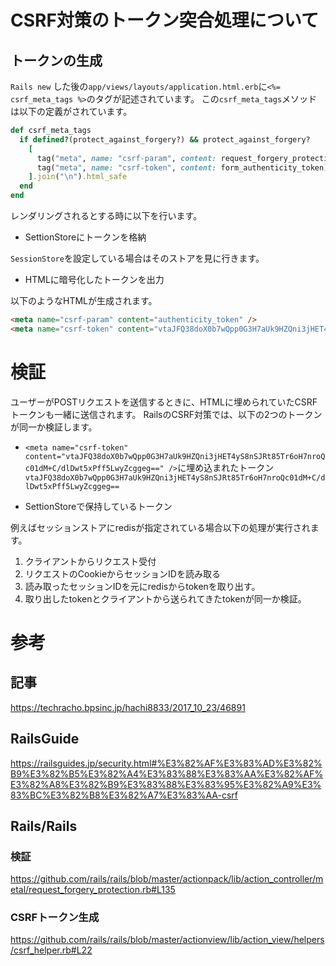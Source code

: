 # CSRF対策のトークン突合処理について

## トークンの生成

`Rails new` した後の`app/views/layouts/application.html.erb`に`<%= csrf_meta_tags %>`のタグが記述されています。
この`csrf_meta_tags`メソッドは以下の定義がされています。

```ruby
def csrf_meta_tags
  if defined?(protect_against_forgery?) && protect_against_forgery?
    [
      tag("meta", name: "csrf-param", content: request_forgery_protection_token),
      tag("meta", name: "csrf-token", content: form_authenticity_token)
    ].join("\n").html_safe
  end
end
```

レンダリングされるとする時に以下を行います。

* SettionStoreにトークンを格納

`SessionStore`を設定している場合はそのストアを見に行きます。

* HTMLに暗号化したトークンを出力

以下のようなHTMLが生成されます。

```html
<meta name="csrf-param" content="authenticity_token" />
<meta name="csrf-token" content="vtaJFQ38doX0b7wQpp0G3H7aUk9HZQni3jHET4yS8nSJRt85Tr6oH7nroQc01dM+C/dlDwt5xPff5LwyZcggeg==" />
```

# 検証

ユーザーがPOSTリクエストを送信するときに、HTMLに埋められていたCSRFトークンも一緒に送信されます。
RailsのCSRF対策では、以下の2つのトークンが同一か検証します。

* `<meta name="csrf-token" content="vtaJFQ38doX0b7wQpp0G3H7aUk9HZQni3jHET4yS8nSJRt85Tr6oH7nroQc01dM+C/dlDwt5xPff5LwyZcggeg==" />`に埋め込まれたトークン`vtaJFQ38doX0b7wQpp0G3H7aUk9HZQni3jHET4yS8nSJRt85Tr6oH7nroQc01dM+C/dlDwt5xPff5LwyZcggeg==`

* SettionStoreで保持しているトークン

例えばセッションストアにredisが指定されている場合以下の処理が実行されます。

1. クライアントからリクエスト受付
2. リクエストのCookieからセッションIDを読み取る
3. 読み取ったセッションIDを元にredisからtokenを取り出す。
4. 取り出したtokenとクライアントから送られてきたtokenが同一か検証。

# 参考
## 記事
https://techracho.bpsinc.jp/hachi8833/2017_10_23/46891

## RailsGuide
https://railsguides.jp/security.html#%E3%82%AF%E3%83%AD%E3%82%B9%E3%82%B5%E3%82%A4%E3%83%88%E3%83%AA%E3%82%AF%E3%82%A8%E3%82%B9%E3%83%88%E3%83%95%E3%82%A9%E3%83%BC%E3%82%B8%E3%82%A7%E3%83%AA-csrf

## Rails/Rails
### 検証
https://github.com/rails/rails/blob/master/actionpack/lib/action_controller/metal/request_forgery_protection.rb#L135

### CSRFトークン生成
https://github.com/rails/rails/blob/master/actionview/lib/action_view/helpers/csrf_helper.rb#L22
